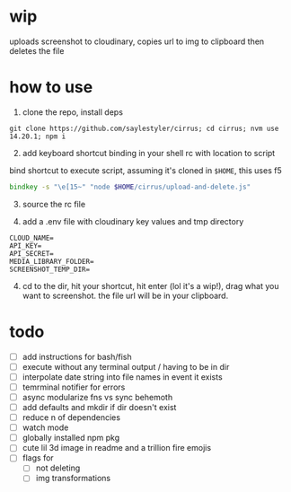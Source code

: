 # wip

uploads screenshot to cloudinary, copies url to img to clipboard then deletes the file

# how to use

1. clone the repo, install deps

```
git clone https://github.com/saylestyler/cirrus; cd cirrus; nvm use 14.20.1; npm i
```

2. add keyboard shortcut binding in your shell rc with location to script

bind shortcut to execute script, assuming it's cloned in `$HOME`, this uses f5

```zsh
bindkey -s "\e[15~" "node $HOME/cirrus/upload-and-delete.js"
```

3. source the rc file

4. add a .env file with cloudinary key values and tmp directory

```
CLOUD_NAME=
API_KEY=
API_SECRET=
MEDIA_LIBRARY_FOLDER=
SCREENSHOT_TEMP_DIR=
```

4. cd to the dir, hit your shortcut, hit enter (lol it's a wip!), drag what you want to screenshot. the file url will be in your clipboard.

# todo

- [  ] add instructions for bash/fish
- [  ] execute without any terminal output / having to be in dir
- [  ] interpolate date string into file names in event it exists
- [  ] temrminal notifier for errors
- [  ] async modularize fns vs sync behemoth
- [  ] add defaults and mkdir if dir doesn't exist
- [  ] reduce n of dependencies
- [  ] watch mode
- [  ] globally installed npm pkg
- [  ] cute lil 3d image in readme and a trillion fire emojis
- [  ] flags for
  - [ ] not deleting
  - [ ] img transformations

